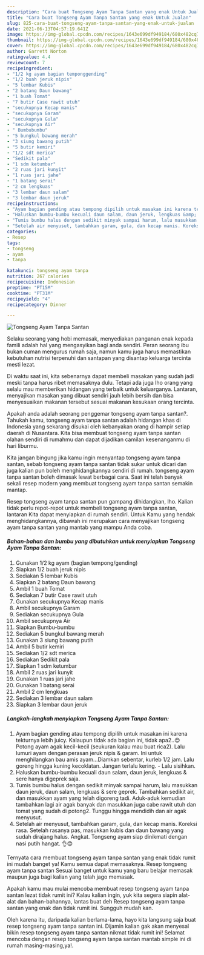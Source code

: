 ```yaml
---
description: "Cara buat Tongseng Ayam Tanpa Santan yang enak Untuk Jualan"
title: "Cara buat Tongseng Ayam Tanpa Santan yang enak Untuk Jualan"
slug: 825-cara-buat-tongseng-ayam-tanpa-santan-yang-enak-untuk-jualan
date: 2021-06-13T04:57:19.641Z
image: https://img-global.cpcdn.com/recipes/1643e699df949184/680x482cq70/tongseng-ayam-tanpa-santan-foto-resep-utama.jpg
thumbnail: https://img-global.cpcdn.com/recipes/1643e699df949184/680x482cq70/tongseng-ayam-tanpa-santan-foto-resep-utama.jpg
cover: https://img-global.cpcdn.com/recipes/1643e699df949184/680x482cq70/tongseng-ayam-tanpa-santan-foto-resep-utama.jpg
author: Garrett Norton
ratingvalue: 4.4
reviewcount: 7
recipeingredient:
- "1/2 kg ayam bagian temponggending"
- "1/2 buah jeruk nipis"
- "5 lembar Kubis"
- "2 batang Daun bawang"
- "1 buah Tomat"
- "7 butir Case rawit utuh"
- "secukupnya Kecap manis"
- "secukupnya Garam"
- "secukupnya Gula"
- "secukupnya Air"
- " Bumbubumbu"
- "5 bungkul bawang merah"
- "3 siung bawang putih"
- "5 butir kemiri"
- "1/2 sdt merica"
- "Sedikit pala"
- "1 sdm ketumbar"
- "2 ruas jari kunyit"
- "1 ruas jari jahe"
- "1 batang serai"
- "2 cm lengkuas"
- "3 lembar daun salam"
- "3 lembar daun jeruk"
recipeinstructions:
- "Ayam bagian gending atau tempong dipilih untuk masakan ini karena tekturnya lebih juicy. Kalaupun tidak ada bagian ini, tidak apa2..😊Potong ayam agak kecil-kecil (seukuran kalau mau buat rica2). Lalu lumuri ayam dengan perasan jeruk nipis &amp; garam. Ini untuk menghilangkan bau amis ayam...Diamkan sebentar, kurleb 1/2 jam. Lalu goreng hingga kuning kecoklatan. Jangan terlalu kering. Lalu sisihkan."
- "Haluskan bumbu-bumbu kecuali daun salam, daun jeruk, lengkuas &amp; sere hanya digeprek saja."
- "Tumis bumbu halus dengan sedikit minyak sampai harum, lalu masukkan daun jeruk, daun salam, lengkuas &amp; sere geprek. Tambahkan sedikit air, dan masukkan ayam yang telah digoreng tadi. Aduk-aduk kemudian tambahkan lagi air agak banyak dan masukkan juga cabe rawit utuh dan tomat yang sudah di potong2. Tunggu hingga mendidih dan air agak menyusut."
- "Setelah air menyusut, tambahkan garam, gula, dan kecap manis. Koreksi rasa. Setelah rasanya pas, masukkan kubis dan daun bawang yang sudah dirajang halus. Angkat. Tongseng ayam siap dinikmati dengan nasi putih hangat. 👌😊"
categories:
- Resep
tags:
- tongseng
- ayam
- tanpa

katakunci: tongseng ayam tanpa 
nutrition: 267 calories
recipecuisine: Indonesian
preptime: "PT15M"
cooktime: "PT31M"
recipeyield: "4"
recipecategory: Dinner

---
```



![Tongseng Ayam Tanpa Santan](https://img-global.cpcdn.com/recipes/1643e699df949184/680x482cq70/tongseng-ayam-tanpa-santan-foto-resep-utama.jpg)

Selaku seorang yang hobi memasak, menyediakan panganan enak kepada famili adalah hal yang mengasyikan bagi anda sendiri. Peran seorang ibu bukan cuman mengurus rumah saja, namun kamu juga harus memastikan kebutuhan nutrisi terpenuhi dan santapan yang disantap keluarga tercinta mesti lezat.

Di waktu  saat ini, kita sebenarnya dapat membeli masakan yang sudah jadi meski tanpa harus ribet memasaknya dulu. Tetapi ada juga lho orang yang selalu mau memberikan hidangan yang terbaik untuk keluarganya. Lantaran, menyajikan masakan yang dibuat sendiri jauh lebih bersih dan bisa menyesuaikan makanan tersebut sesuai makanan kesukaan orang tercinta. 



Apakah anda adalah seorang penggemar tongseng ayam tanpa santan?. Tahukah kamu, tongseng ayam tanpa santan adalah hidangan khas di Indonesia yang sekarang disukai oleh kebanyakan orang di hampir setiap daerah di Nusantara. Kita bisa membuat tongseng ayam tanpa santan olahan sendiri di rumahmu dan dapat dijadikan camilan kesenanganmu di hari liburmu.

Kita jangan bingung jika kamu ingin menyantap tongseng ayam tanpa santan, sebab tongseng ayam tanpa santan tidak sukar untuk dicari dan juga kalian pun boleh menghidangkannya sendiri di rumah. tongseng ayam tanpa santan boleh dimasak lewat berbagai cara. Saat ini telah banyak sekali resep modern yang membuat tongseng ayam tanpa santan semakin mantap.

Resep tongseng ayam tanpa santan pun gampang dihidangkan, lho. Kalian tidak perlu repot-repot untuk membeli tongseng ayam tanpa santan, lantaran Kita dapat menyiapkan di rumah sendiri. Untuk Kamu yang hendak menghidangkannya, dibawah ini merupakan cara menyajikan tongseng ayam tanpa santan yang mantab yang mampu Anda coba.

<!--inarticleads1-->

##### Bahan-bahan dan bumbu yang dibutuhkan untuk menyiapkan Tongseng Ayam Tanpa Santan:

1. Gunakan 1/2 kg ayam (bagian tempong/gending)
1. Siapkan 1/2 buah jeruk nipis
1. Sediakan 5 lembar Kubis
1. Siapkan 2 batang Daun bawang
1. Ambil 1 buah Tomat
1. Sediakan 7 butir Case rawit utuh
1. Gunakan secukupnya Kecap manis
1. Ambil secukupnya Garam
1. Sediakan secukupnya Gula
1. Ambil secukupnya Air
1. Siapkan  Bumbu-bumbu
1. Sediakan 5 bungkul bawang merah
1. Gunakan 3 siung bawang putih
1. Ambil 5 butir kemiri
1. Sediakan 1/2 sdt merica
1. Sediakan Sedikit pala
1. Siapkan 1 sdm ketumbar
1. Ambil 2 ruas jari kunyit
1. Gunakan 1 ruas jari jahe
1. Gunakan 1 batang serai
1. Ambil 2 cm lengkuas
1. Sediakan 3 lembar daun salam
1. Siapkan 3 lembar daun jeruk




<!--inarticleads2-->

##### Langkah-langkah menyiapkan Tongseng Ayam Tanpa Santan:

1. Ayam bagian gending atau tempong dipilih untuk masakan ini karena tekturnya lebih juicy. Kalaupun tidak ada bagian ini, tidak apa2..😊Potong ayam agak kecil-kecil (seukuran kalau mau buat rica2). Lalu lumuri ayam dengan perasan jeruk nipis &amp; garam. Ini untuk menghilangkan bau amis ayam...Diamkan sebentar, kurleb 1/2 jam. Lalu goreng hingga kuning kecoklatan. Jangan terlalu kering. - Lalu sisihkan.
1. Haluskan bumbu-bumbu kecuali daun salam, daun jeruk, lengkuas &amp; sere hanya digeprek saja.
1. Tumis bumbu halus dengan sedikit minyak sampai harum, lalu masukkan daun jeruk, daun salam, lengkuas &amp; sere geprek. Tambahkan sedikit air, dan masukkan ayam yang telah digoreng tadi. Aduk-aduk kemudian tambahkan lagi air agak banyak dan masukkan juga cabe rawit utuh dan tomat yang sudah di potong2. Tunggu hingga mendidih dan air agak menyusut.
1. Setelah air menyusut, tambahkan garam, gula, dan kecap manis. Koreksi rasa. Setelah rasanya pas, masukkan kubis dan daun bawang yang sudah dirajang halus. Angkat. Tongseng ayam siap dinikmati dengan nasi putih hangat. 👌😊




Ternyata cara membuat tongseng ayam tanpa santan yang enak tidak rumit ini mudah banget ya! Kamu semua dapat memasaknya. Resep tongseng ayam tanpa santan Sesuai banget untuk kamu yang baru belajar memasak maupun juga bagi kalian yang telah jago memasak.

Apakah kamu mau mulai mencoba membuat resep tongseng ayam tanpa santan lezat tidak rumit ini? Kalau kalian ingin, yuk kita segera siapin alat-alat dan bahan-bahannya, lantas buat deh Resep tongseng ayam tanpa santan yang enak dan tidak rumit ini. Sungguh mudah kan. 

Oleh karena itu, daripada kalian berlama-lama, hayo kita langsung saja buat resep tongseng ayam tanpa santan ini. Dijamin kalian gak akan menyesal bikin resep tongseng ayam tanpa santan nikmat tidak rumit ini! Selamat mencoba dengan resep tongseng ayam tanpa santan mantab simple ini di rumah masing-masing,ya!.

